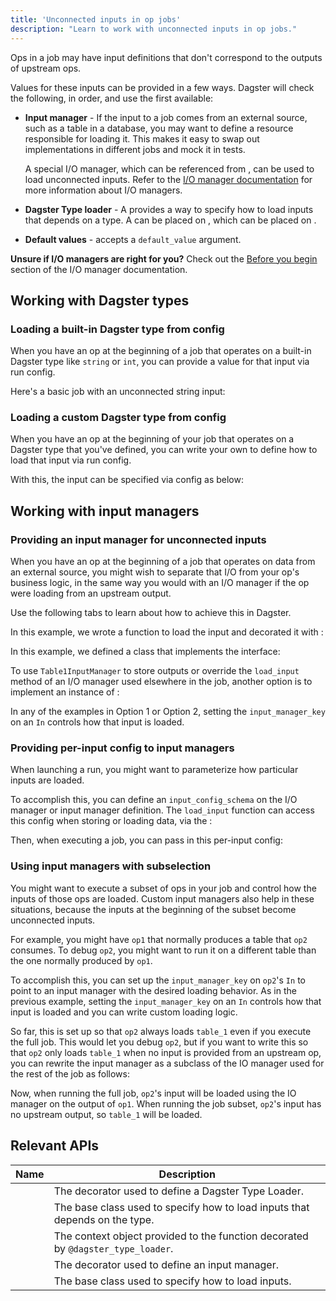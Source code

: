 ```yaml
---
title: 'Unconnected inputs in op jobs'
description: "Learn to work with unconnected inputs in op jobs."
---
```


Ops in a job may have input definitions that don't correspond to the outputs of upstream ops.

Values for these inputs can be provided in a few ways. Dagster will check the following, in order, and use the first available:

- **Input manager** - If the input to a job comes from an external source, such as a table in a database, you may want to define a resource responsible for loading it. This makes it easy to swap out implementations in different jobs and mock it in tests.

  A special I/O manager, which can be referenced from <PyObject section="ops" module="dagster" object="In" pluralize />, can be used to load unconnected inputs. Refer to the [I/O manager documentation](/guides/build/io-managers) for more information about I/O managers.

- **Dagster Type loader** - A <PyObject section="types" module="dagster" object="DagsterTypeLoader" /> provides a way to specify how to load inputs that depends on a type. A <PyObject section="types" module="dagster" object="DagsterTypeLoader" /> can be placed on <PyObject section="types" module="dagster" object="DagsterType" />, which can be placed on <PyObject section="ops" module="dagster" object="In" />.

- **Default values** - <PyObject section="ops" module="dagster" object="In" /> accepts a `default_value` argument.

**Unsure if I/O managers are right for you?** Check out the [Before you begin](/guides/build/io-managers/#before-you-begin) section of the I/O manager documentation.

## Working with Dagster types

### Loading a built-in Dagster type from config

When you have an op at the beginning of a job that operates on a built-in Dagster type like `string` or `int`, you can provide a value for that input via run config.

Here's a basic job with an unconnected string input:

<CodeExample path="docs_snippets/docs_snippets/concepts/io_management/load_from_config.py" startAfter="def_start_marker" endBefore="def_end_marker" />

### Loading a custom Dagster type from config

When you have an op at the beginning of your job that operates on a Dagster type that you've defined, you can write your own <PyObject section="types" module="dagster" object="DagsterTypeLoader" /> to define how to load that input via run config.

<CodeExample path="docs_snippets/docs_snippets/concepts/io_management/load_custom_type_from_config.py" startAfter="def_start_marker" endBefore="def_end_marker" />

With this, the input can be specified via config as below:

<CodeExample path="docs_snippets/docs_snippets/concepts/io_management/load_custom_type_from_config.py" startAfter="execute_start_marker" endBefore="execute_end_marker" />

## Working with input managers

### Providing an input manager for unconnected inputs

When you have an op at the beginning of a job that operates on data from an external source, you might wish to separate that I/O from your op's business logic, in the same way you would with an I/O manager if the op were loading from an upstream output.

Use the following tabs to learn about how to achieve this in Dagster.

<Tabs>
<TabItem value="Option 1: Use the input_manager decorator">

In this example, we wrote a function to load the input and decorated it with <PyObject section="io-managers" module="dagster" object="input_manager" decorator/>:

<CodeExample path="docs_snippets/docs_snippets/concepts/io_management/input_managers.py" startAfter="start_load_unconnected_via_fn" endBefore="end_load_unconnected_via_fn" />

</TabItem>
<TabItem value="Option 2: Use a class to implement the InputManager interface">

In this example, we defined a class that implements the <PyObject section="io-managers" module="dagster" object="InputManager" /> interface:

<CodeExample path="docs_snippets/docs_snippets/concepts/io_management/input_managers.py" startAfter="start_load_unconnected_input" endBefore="end_load_unconnected_input" />

To use `Table1InputManager` to store outputs or override the `load_input` method of an I/O manager used elsewhere in the job, another option is to implement an instance of <PyObject section="io-managers" module="dagster" object="IOManager" />:

<CodeExample path="docs_snippets/docs_snippets/concepts/io_management/input_managers.py" startAfter="start_load_unconnected_io" endBefore="end_load_unconnected_io" />

</TabItem>
</Tabs>

In any of the examples in Option 1 or Option 2, setting the `input_manager_key` on an `In` controls how that input is loaded.

### Providing per-input config to input managers

When launching a run, you might want to parameterize how particular inputs are loaded.

To accomplish this, you can define an `input_config_schema` on the I/O manager or input manager definition. The `load_input` function can access this config when storing or loading data, via the <PyObject section="io-managers" module="dagster" object="InputContext" />:

<CodeExample path="docs_snippets/docs_snippets/concepts/io_management/input_managers.py" startAfter="start_per_input_config" endBefore="end_per_input_config" />

Then, when executing a job, you can pass in this per-input config:

<CodeExample path="docs_snippets/docs_snippets/concepts/io_management/input_managers.py" startAfter="start_per_input_config_exec" endBefore="end_per_input_config_exec" />

### Using input managers with subselection

You might want to execute a subset of ops in your job and control how the inputs of those ops are loaded. Custom input managers also help in these situations, because the inputs at the beginning of the subset become unconnected inputs.

For example, you might have `op1` that normally produces a table that `op2` consumes. To debug `op2`, you might want to run it on a different table than the one normally produced by `op1`.

To accomplish this, you can set up the `input_manager_key` on `op2`'s `In` to point to an input manager with the desired loading behavior. As in the previous example, setting the `input_manager_key` on an `In` controls how that input is loaded and you can write custom loading logic.

<CodeExample path="docs_snippets/docs_snippets/concepts/io_management/input_managers.py" startAfter="start_load_input_subset" endBefore="end_load_input_subset" />

So far, this is set up so that `op2` always loads `table_1` even if you execute the full job. This would let you debug `op2`, but if you want to write this so that `op2` only loads `table_1` when no input is provided from an upstream op, you can rewrite the input manager as a subclass of the IO manager used for the rest of the job as follows:

<CodeExample path="docs_snippets/docs_snippets/concepts/io_management/input_managers.py" startAfter="start_better_load_input_subset" endBefore="end_better_load_input_subset" />

Now, when running the full job, `op2`'s input will be loaded using the IO manager on the output of `op1`. When running the job subset, `op2`'s input has no upstream output, so `table_1` will be loaded.

<CodeExample path="docs_snippets/docs_snippets/concepts/io_management/input_managers.py" startAfter="start_execute_subselection" endBefore="end_execute_subselection" />

## Relevant APIs

| Name                                                                 | Description                                                                      |
| -------------------------------------------------------------------- | -------------------------------------------------------------------------------- |
| <PyObject section="types" module="dagster" object="dagster_type_loader" decorator /> | The decorator used to define a Dagster Type Loader.                              |
| <PyObject section="types" module="dagster" object="DagsterTypeLoader" />             | The base class used to specify how to load inputs that depends on the type.      |
| <PyObject section="types" module="dagster" object="DagsterTypeLoaderContext" />      | The context object provided to the function decorated by `@dagster_type_loader`. |
| <PyObject section="io-managers" module="dagster" object="input_manager" decorator />       | The decorator used to define an input manager.                                   |
| <PyObject section="io-managers" module="dagster" object="InputManager" />                  | The base class used to specify how to load inputs.                               |